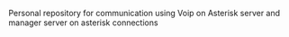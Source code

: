 Personal repository for communication using Voip on Asterisk server
and manager server on asterisk connections
